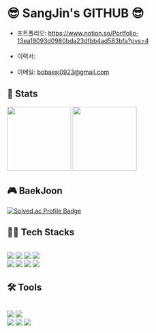 <div> 
    <h1>
      😎 SangJin's GITHUB 😎
    </h1>  
    <ul>
    <li>포트폴리오: <a href="https://www.notion.so/Portfolio-13ea19093d0980bda23dfbb4ad583bfa?pvs=4" target="_blank">https://www.notion.so/Portfolio-13ea19093d0980bda23dfbb4ad583bfa?pvs=4</a></li>
    </br>
    <li>이력서: <a href="" target="_blank"></a></li>
    </br>
    <li>이메일: <a href="mailto:bobaesj0923@gmail.com">bobaesj0923@gmail.com</a></li>
</ul>
</div>
<div> 
    <h2>
        🏅 Stats 
    </h2> 
    <div> 
        <img src="https://github-readme-stats.vercel.app/api?username=bobaesj&hide=contribs&theme=swift&show_icons=true"
            style="height: 150px;"
         /> <img src="https://github-readme-stats.vercel.app/api/top-langs/?username=bobaesj&layout=compact&theme=swift"
                style="height: 150px;"
           /> 
    </div> 
</div>
<div>
    <h2>
        🎮 BaekJoon
    </h2>
    <div>
        <a href="https://solved.ac/bobaesj20" target="_blank">
            <img src="http://mazassumnida.wtf/api/v2/generate_badge?boj=bobaesj20" alt="Solved.ac Profile Badge">
        </a>
    </div>
</div>
<div>
    <h2> 
        🧑‍💻 Tech Stacks 
    </h2> <br> 
    <div>
        <img src="https://img.shields.io/badge/Java-007396?style=for-the-badge&logo=Java&logoColor=white">
        <img src="https://img.shields.io/badge/C++-00599C?style=for-the-badge&logo=C%2B%2B&logoColor=white">
        <img src="https://img.shields.io/badge/Spring-6DB33F?style=for-the-badge&logo=Spring&logoColor=white">
        <img src="https://img.shields.io/badge/Spring Boot-6DB33F?style=for-the-badge&logo=Spring Boot&logoColor=white"></br>
        <img src="https://img.shields.io/badge/HTML5-E34F26?style=for-the-badge&logo=HTML5&logoColor=white">    
        <img src="https://img.shields.io/badge/CSS3-1572B6?style=for-the-badge&logo=CSS3&logoColor=white">
        <img src="https://img.shields.io/badge/Javascript-F7DF1E?style=for-the-badge&logo=Javascript&logoColor=white">
        <img src="https://img.shields.io/badge/React-61DAFB?style=for-the-badge&logo=React&logoColor=white">
        </br>
      </div>
</div>
<div>
    <h2>
        🛠️ Tools
    </h2> </br>
    <div>
        <img src="https://img.shields.io/badge/intellij-0071C5.svg?style=for-the-badge">
        <img src="https://img.shields.io/badge/VSCode-2C2C32.svg?style=for-the-badge&logo=visual-studio-code&logoColor=white" />
        </br>
        <img src="https://img.shields.io/badge/github-181717.svg?style=for-the-badge&logo=github&logoColor=white" />
        <img src="https://img.shields.io/badge/Notion-F3F3F3.svg?style=for-the-badge&logo=notion&logoColor=black" />
        <img src="https://img.shields.io/badge/figma-F24E1E.svg?style=for-the-badge&logo=figma&logoColor=white" />
    </div>
</div>
<!-- <div>
    <h2> 
        ✨ Contact me 
    </h2> </br> 
    <div>
         <a href=mailto:bobaesj0923@gmail.com> 
             <img src="https://img.shields.io/badge/Gmail-EA4335?style=for-the-badge&logo=Gmail&logoColor=white&link=mailto:bobaesj0923@gmail.com">
         </a>
    </div>
</div> -->
